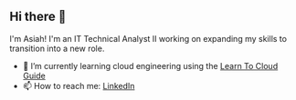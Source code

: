 ## Hi there 👋
I'm Asiah! I'm an IT Technical Analyst II working on expanding my skills to transition into a new role.
- 🌱 I’m currently learning cloud engineering using the [Learn To Cloud Guide](https://learntocloud.guide/)
- 📫 How to reach me: [LinkedIn](https://www.linkedin.com/in/asiahbradley/)
<!--
**AsiahB/AsiahB** is a ✨ _special_ ✨ repository because its `README.md` (this file) appears on your GitHub profile.

Here are some ideas to get you started:

- 🔭 I’m currently working on ...
- 🌱 I’m currently learning cloud engineering using the Learn To Cloud Guide 
- 👯 I’m looking to collaborate on ...
- 🤔 I’m looking for help with ...
- 💬 Ask me about ...
- 📫 How to reach me: You can connect with me on [LinkedIn](https://www.linkedin.com/in/asiahbradley/)
- 😄 Pronouns: ...
- ⚡ Fun fact: ...
-->
